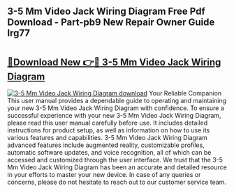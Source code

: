 ## 3-5 Mm Video Jack Wiring Diagram Free Pdf Download - Part-pb9 New Repair Owner Guide lrg77

# <h2><a href="http://dfmzm1.blite.top/?on=3-5+Mm+Video+Jack+Wiring+Diagram">🔗Download New 👉🔴 3-5 Mm Video Jack Wiring Diagram</a></h2>

[![3-5 Mm Video Jack Wiring Diagram download](https://i.imgur.com/lujVjoI.png)](http://dfmzm1.blite.top/?on=3-5+Mm+Video+Jack+Wiring+Diagram)
Your Reliable Companion This user manual provides a dependable guide to operating and maintaining your new 3-5 Mm Video Jack Wiring Diagram with confidence. To ensure a successful experience with your new 3-5 Mm Video Jack Wiring Diagram, please read this user manual carefully before use. It includes detailed instructions for product setup, as well as information on how to use its various features and capabilities. 3-5 Mm Video Jack Wiring Diagram advanced features include augmented reality, customizable profiles, automatic software updates, and voice recognition, all of which can be accessed and customized through the user interface. We trust that the 3-5 Mm Video Jack Wiring Diagram has been an accurate and detailed resource in your efforts to master your new device. In case of any queries or concerns, please do not hesitate to reach out to our customer service team.
